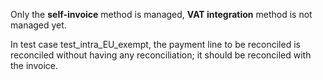 Only the **self-invoice** method is managed, **VAT integration** method is not managed
yet.

In test case test_intra_EU_exempt, the payment line to be reconciled is reconciled
without having any reconciliation; it should be reconciled with the invoice.
